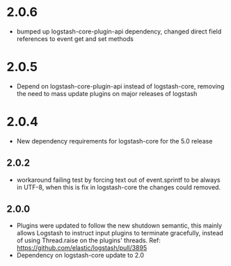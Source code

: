 # 2.0.6
  - bumped up logstash-core-plugin-api dependency, changed direct field references to event get and set methods
# 2.0.5
  - Depend on logstash-core-plugin-api instead of logstash-core, removing the need to mass update plugins on major releases of logstash
# 2.0.4
  - New dependency requirements for logstash-core for the 5.0 release
## 2.0.2
  - workaround failing test by forcing text out of event.sprintf to be
    always in UTF-8, when this is fix in logstash-core the changes could
    removed.

## 2.0.0
 - Plugins were updated to follow the new shutdown semantic, this mainly allows Logstash to instruct input plugins to terminate gracefully, 
   instead of using Thread.raise on the plugins' threads. Ref: https://github.com/elastic/logstash/pull/3895
 - Dependency on logstash-core update to 2.0

